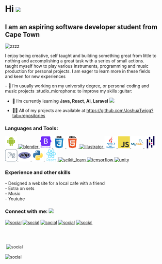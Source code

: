 
<!--
**JoshuaTwigg/JoshuaTwigg** is a ✨ _special_ ✨ repository because its `README.md` (this file) appears on your GitHub profile.
-->

<h1 align="left">Hi <img src="https://github.com/rajput2107/rajput2107/blob/master/Assets/Hi.gif" width="29px", I'm Josh</h1>
<h2 align="left">I am an aspiring software developer student from Cape Town</h2>

![zzzz](https://github.com/JoshuaTwigg/JoshuaTwigg/assets/105489684/44d7a419-b265-4ca7-89c8-9f9dd2ff7b49)

<p>I enjoy being creative, self taught and building something great from little to nothing and accomplishing a great task with a series of small actions.
taught myself how to play various instruments, programming and music production for personal projects. I am eager to learn more
in these fields and keen for new experiences</p>
<!--
-    Recieved access to, and completed the Codespace Fullstack Developer bootcamp Course
     (6-9 months course)
-->
- 🔭 I’m usually working on my university degree, or personal coding and music projects :studio_microphone: to improve my skills :guitar:

- 🌱 I’m currently learning **Java, React**, **Ai**, **Laravel** <img src="https://media.giphy.com/media/WUlplcMpOCEmTGBtBW/giphy.gif" width="30"> 

- 👨‍💻 All of my projects are available at https://github.com/JoshuaTwigg?tab=repositories                           


<h3 align="left">Languages and Tools:</h3>
<p align="left"> <a href="https://developer.android.com" target="_blank" rel="noreferrer"> <img src="https://raw.githubusercontent.com/devicons/devicon/master/icons/android/android-original-wordmark.svg" alt="android" width="40" height="40"/> </a> <a href="https://www.blender.org/" target="_blank" rel="noreferrer"> <img src="https://download.blender.org/branding/community/blender_community_badge_white.svg" alt="blender" width="40" height="40"/> </a> <a href="https://getbootstrap.com" target="_blank" rel="noreferrer"> <img src="https://raw.githubusercontent.com/devicons/devicon/master/icons/bootstrap/bootstrap-plain-wordmark.svg" alt="bootstrap" width="40" height="40"/> </a> <a href="https://www.w3schools.com/css/" target="_blank" rel="noreferrer"> <img src="https://raw.githubusercontent.com/devicons/devicon/master/icons/css3/css3-original-wordmark.svg" alt="css3" width="40" height="40"/> </a> <a href="https://www.w3.org/html/" target="_blank" rel="noreferrer"> <img src="https://raw.githubusercontent.com/devicons/devicon/master/icons/html5/html5-original-wordmark.svg" alt="html5" width="40" height="40"/> </a> <a href="https://www.adobe.com/in/products/illustrator.html" target="_blank" rel="noreferrer"> <img src="https://www.vectorlogo.zone/logos/adobe_illustrator/adobe_illustrator-icon.svg" alt="illustrator" width="40" height="40"/> </a> <a href="https://www.java.com" target="_blank" rel="noreferrer"> <img src="https://raw.githubusercontent.com/devicons/devicon/master/icons/java/java-original.svg" alt="java" width="40" height="40"/> </a> <a href="https://developer.mozilla.org/en-US/docs/Web/JavaScript" target="_blank" rel="noreferrer"> <img src="https://raw.githubusercontent.com/devicons/devicon/master/icons/javascript/javascript-original.svg" alt="javascript" width="40" height="40"/> </a> <a href="https://www.mysql.com/" target="_blank" rel="noreferrer"> <img src="https://raw.githubusercontent.com/devicons/devicon/master/icons/mysql/mysql-original-wordmark.svg" alt="mysql" width="40" height="40"/> </a> <a href="https://pandas.pydata.org/" target="_blank" rel="noreferrer"> <img src="https://raw.githubusercontent.com/devicons/devicon/2ae2a900d2f041da66e950e4d48052658d850630/icons/pandas/pandas-original.svg" alt="pandas" width="40" height="40"/> </a> <a href="https://www.photoshop.com/en" target="_blank" rel="noreferrer"> <img src="https://raw.githubusercontent.com/devicons/devicon/master/icons/photoshop/photoshop-line.svg" alt="photoshop" width="40" height="40"/> </a> <a href="https://www.php.net" target="_blank" rel="noreferrer"> <img src="https://raw.githubusercontent.com/devicons/devicon/master/icons/php/php-original.svg" alt="php" width="40" height="40"/> </a> <a href="https://www.python.org" target="_blank" rel="noreferrer"> <img src="https://raw.githubusercontent.com/devicons/devicon/master/icons/python/python-original.svg" alt="python" width="40" height="40"/> </a> <a href="https://reactjs.org/" target="_blank" rel="noreferrer"> <img src="https://raw.githubusercontent.com/devicons/devicon/master/icons/react/react-original-wordmark.svg" alt="react" width="40" height="40"/> </a> <a href="https://scikit-learn.org/" target="_blank" rel="noreferrer"> <img src="https://upload.wikimedia.org/wikipedia/commons/0/05/Scikit_learn_logo_small.svg" alt="scikit_learn" width="40" height="40"/> </a> <a href="https://www.tensorflow.org" target="_blank" rel="noreferrer"> <img src="https://www.vectorlogo.zone/logos/tensorflow/tensorflow-icon.svg" alt="tensorflow" width="40" height="40"/> </a> <a href="https://unity.com/" target="_blank" rel="noreferrer"> <img src="https://www.vectorlogo.zone/logos/unity3d/unity3d-icon.svg" alt="unity" width="40" height="40"/> </a> </p>

<h3 align="left">Experience and other skills</h3>
- Designed a website for a local cafe with a friend <br>
- Extra on sets <br>
- Music <br>
- Youtube <br>
  
<h3 align="left">Connect with me: <img src="https://media.giphy.com/media/VgCDAzcKvsR6OM0uWg/giphy.gif" width="50"></h3> 
<p align="left">
<a href="https://www.linkedin.com/in/josh-twigg-b61443267" target="_blank"><img align="center" src="https://raw.githubusercontent.com/rahuldkjain/github-profile-readme-generator/master/src/images/icons/Social/linked-in-alt.svg" alt="social" height="30" width="40" /></a>
<a href="https://stackoverflow.com/users/social" target="blank"><img align="center" src="https://raw.githubusercontent.com/rahuldkjain/github-profile-readme-generator/master/src/images/icons/Social/stack-overflow.svg" alt="social" height="30" width="40" /></a>
<a href="https://fb.com/social" target="blank"><img align="center" src="https://raw.githubusercontent.com/rahuldkjain/github-profile-readme-generator/master/src/images/icons/Social/facebook.svg" alt="social" height="30" width="40" /></a>
<a href="https://www.youtube.com/c/social" target="blank"><img align="center" src="https://raw.githubusercontent.com/rahuldkjain/github-profile-readme-generator/master/src/images/icons/Social/youtube.svg" alt="social" height="30" width="40" /></a>
<a href="https://www.leetcode.com/social" target="blank"><img align="center" src="https://raw.githubusercontent.com/rahuldkjain/github-profile-readme-generator/master/src/images/icons/Social/leet-code.svg" alt="social" height="30" width="40" /></a>
</p>
<br>
<br>





<p>&nbsp;<img align="center" src="https://github-readme-stats.vercel.app/api?username=social&show_icons=true&locale=en" alt="social" /></p>

<p><img align="center" src="https://github-readme-streak-stats.herokuapp.com/?user=social&" alt="social" /></p>





